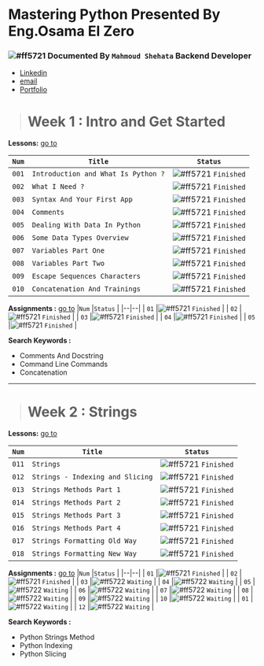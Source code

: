 # Mastering Python Presented By Eng.Osama El Zero
### ![#ff5721](https://via.placeholder.com/12/ff5722/000000?text=+) Documented By `Mahmoud Shehata` Backend Developer
- [Linkedin](https://www.linkedin.com/in/mahmoud-shehata-muhammed/)
- [email](https://mail.google.com/mail/)
- [Portfolio](https://my-dynamic-portfolio2.herokuapp.com/)

> Week 1 : Intro and Get Started
> ======================================

**Lessons:** [go to](https://elzero.org/study/mastering-python-study-plan/)

|`Num`  |`Title`  | `Status` |
|--|--|--|
| `001` |`Introduction and What Is Python ?`  |![#ff5721](https://via.placeholder.com/12/007500/000000?text=+)  `Finished` |
| `002` |`What I Need ?`  |![#ff5721](https://via.placeholder.com/12/007500/000000?text=+)  `Finished` |
| `003` |`Syntax And Your First App`  |![#ff5721](https://via.placeholder.com/12/007500/000000?text=+)  `Finished` |
| `004` |`Comments`  |![#ff5721](https://via.placeholder.com/12/007500/000000?text=+)  `Finished` |
| `005` |`Dealing With Data In Python`  |![#ff5721](https://via.placeholder.com/12/007500/000000?text=+)  `Finished` |
| `006` |`Some Data Types Overview`  |![#ff5721](https://via.placeholder.com/12/007500/000000?text=+)  `Finished` |
| `007` |`Variables Part One`  |![#ff5721](https://via.placeholder.com/12/007500/000000?text=+)  `Finished` |
| `008` |`Variables Part Two`  |![#ff5721](https://via.placeholder.com/12/007500/000000?text=+)  `Finished` |
| `009` |`Escape Sequences Characters`  |![#ff5721](https://via.placeholder.com/12/007500/000000?text=+)  `Finished` |
| `010` |`Concatenation And Trainings`  |![#ff5721](https://via.placeholder.com/12/007500/000000?text=+)  `Finished` |

**Assignments :** [go to](https://elzero.org/python-assignments-lesson-from-1-to-10/)
|`Num`  |`Status` |
|--|--|
| `01` |![#ff5721](https://via.placeholder.com/12/007500/000000?text=+)  `Finished` |
| `02` |![#ff5721](https://via.placeholder.com/12/007500/000000?text=+)  `Finished` |
| `03` |![#ff5721](https://via.placeholder.com/12/007500/000000?text=+)  `Finished` |
| `04` |![#ff5721](https://via.placeholder.com/12/007500/000000?text=+)  `Finished` |
| `05` |![#ff5721](https://via.placeholder.com/12/007500/000000?text=+)  `Finished` |

**Search Keywords :** 

-  Comments And Docstring
-   Command Line Commands
-   Concatenation

---
> Week 2 : Strings
> ======================================
**Lessons:** [go to](https://elzero.org/study/mastering-python-study-plan/)

|`Num`  |`Title`  | `Status` |
|--|--|--|
| `011` |`Strings`  |![#ff5721](https://via.placeholder.com/12/007500/000000?text=+)  `Finished` |
| `012` |`Strings - Indexing and Slicing`  |![#ff5721](https://via.placeholder.com/12/007500/000000?text=+)  `Finished` |
| `013` |`Strings Methods Part 1`  |![#ff5721](https://via.placeholder.com/12/007500/000000?text=+)  `Finished` |
| `014` |`Strings Methods Part 2`  |![#ff5721](https://via.placeholder.com/12/007500/000000?text=+)  `Finished` |
| `015` |`Strings Methods Part 3`  |![#ff5721](https://via.placeholder.com/12/007500/000000?text=+)  `Finished` |
| `016` |`Strings Methods Part 4`  |![#ff5721](https://via.placeholder.com/12/007500/000000?text=+)  `Finished` |
| `017` |`Strings Formatting Old Way`  |![#ff5721](https://via.placeholder.com/12/007500/000000?text=+)  `Finished` |
| `018` |`Strings Formatting New Way`  |![#ff5721](https://via.placeholder.com/12/007500/000000?text=+)  `Finished` |

**Assignments :** [go to](https://elzero.org/python-assignments-lesson-from-11-to-18/)
|`Num`  |`Status` |
|--|--|
| `01` |![#ff5721](https://via.placeholder.com/12/007500/000000?text=+)  `Finished` |
| `02` |![#ff5721](https://via.placeholder.com/12/007500/000000?text=+)  `Finished` |
| `03` |![#ff5722](https://via.placeholder.com/12/ff5722/000000?text=+)  `Waiting` |
| `04` |![#ff5722](https://via.placeholder.com/12/ff5722/000000?text=+)  `Waiting` |
| `05` |![#ff5722](https://via.placeholder.com/12/ff5722/000000?text=+)  `Waiting` |
| `06` |![#ff5722](https://via.placeholder.com/12/ff5722/000000?text=+)  `Waiting` |
| `07` |![#ff5722](https://via.placeholder.com/12/ff5722/000000?text=+)  `Waiting` |
| `08` |![#ff5722](https://via.placeholder.com/12/ff5722/000000?text=+)  `Waiting` |
| `09` |![#ff5722](https://via.placeholder.com/12/ff5722/000000?text=+)  `Waiting` |
| `10` |![#ff5722](https://via.placeholder.com/12/ff5722/000000?text=+)  `Waiting` |
| `01` |![#ff5722](https://via.placeholder.com/12/ff5722/000000?text=+)  `Waiting` |
| `12` |![#ff5722](https://via.placeholder.com/12/ff5722/000000?text=+)  `Waiting` |



**Search Keywords :** 

-  Python Strings Method
-   Python Indexing
-   Python Slicing







  



